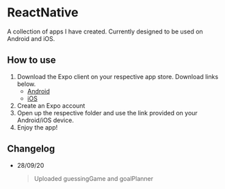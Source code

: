 # ReactNative
A collection of apps I have created. Currently designed to be used on Android and iOS.

## How to use
  1. Download the Expo client on your respective app store. Download links below.
      * [Android](https://play.google.com/store/apps/details?id=host.exp.exponent&hl=en_AU)
      * [iOS](https://apps.apple.com/au/app/expo-client/id982107779)
  2. Create an Expo account
  3. Open up the respective folder and use the link provided on your Android/iOS device.
  4. Enjoy the app!
  

## Changelog
 * 28/09/20 
   >Uploaded guessingGame and goalPlanner
 
  
  
